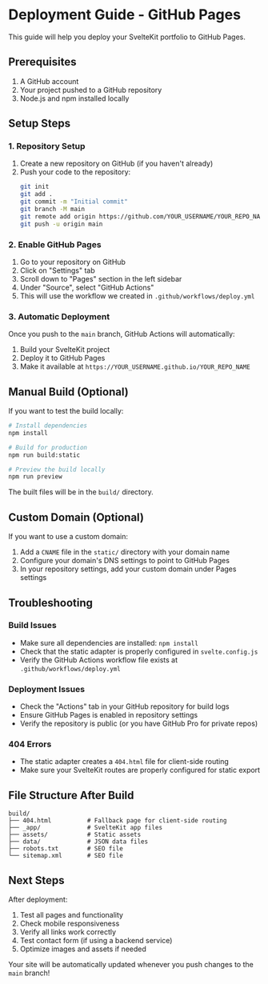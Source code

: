 # Deployment Guide - GitHub Pages

This guide will help you deploy your SvelteKit portfolio to GitHub Pages.

## Prerequisites

1. A GitHub account
2. Your project pushed to a GitHub repository
3. Node.js and npm installed locally

## Setup Steps

### 1. Repository Setup

1. Create a new repository on GitHub (if you haven't already)
2. Push your code to the repository:
   ```bash
   git init
   git add .
   git commit -m "Initial commit"
   git branch -M main
   git remote add origin https://github.com/YOUR_USERNAME/YOUR_REPO_NAME.git
   git push -u origin main
   ```

### 2. Enable GitHub Pages

1. Go to your repository on GitHub
2. Click on "Settings" tab
3. Scroll down to "Pages" section in the left sidebar
4. Under "Source", select "GitHub Actions"
5. This will use the workflow we created in `.github/workflows/deploy.yml`

### 3. Automatic Deployment

Once you push to the `main` branch, GitHub Actions will automatically:
1. Build your SvelteKit project
2. Deploy it to GitHub Pages
3. Make it available at `https://YOUR_USERNAME.github.io/YOUR_REPO_NAME`

## Manual Build (Optional)

If you want to test the build locally:

```bash
# Install dependencies
npm install

# Build for production
npm run build:static

# Preview the build locally
npm run preview
```

The built files will be in the `build/` directory.

## Custom Domain (Optional)

If you want to use a custom domain:

1. Add a `CNAME` file in the `static/` directory with your domain name
2. Configure your domain's DNS settings to point to GitHub Pages
3. In your repository settings, add your custom domain under Pages settings

## Troubleshooting

### Build Issues
- Make sure all dependencies are installed: `npm install`
- Check that the static adapter is properly configured in `svelte.config.js`
- Verify the GitHub Actions workflow file exists at `.github/workflows/deploy.yml`

### Deployment Issues
- Check the "Actions" tab in your GitHub repository for build logs
- Ensure GitHub Pages is enabled in repository settings
- Verify the repository is public (or you have GitHub Pro for private repos)

### 404 Errors
- The static adapter creates a `404.html` file for client-side routing
- Make sure your SvelteKit routes are properly configured for static export

## File Structure After Build

```
build/
├── 404.html          # Fallback page for client-side routing
├── _app/             # SvelteKit app files
├── assets/           # Static assets
├── data/             # JSON data files
├── robots.txt        # SEO file
└── sitemap.xml       # SEO file
```

## Next Steps

After deployment:
1. Test all pages and functionality
2. Check mobile responsiveness
3. Verify all links work correctly
4. Test contact form (if using a backend service)
5. Optimize images and assets if needed

Your site will be automatically updated whenever you push changes to the `main` branch! 